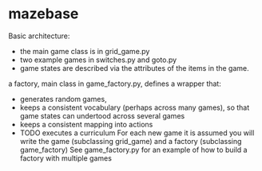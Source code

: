 # mazebase

Basic architecture:   
- the main game class is in grid_game.py
- two example games in switches.py and goto.py
- game states are described via the attributes of the items in the game.

a factory, main class in game_factory.py, defines a wrapper that:
  - generates random games, 
  - keeps a consistent vocabulary (perhaps across many games), so that game states can undertood across several games
  - keeps a consistent mapping into actions
  - TODO executes a curriculum
For each new game it is assumed you will write the game (subclassing grid_game) and a factory (subclassing game_factory) 
See game_factory.py for an example of how to build a factory with multiple games

